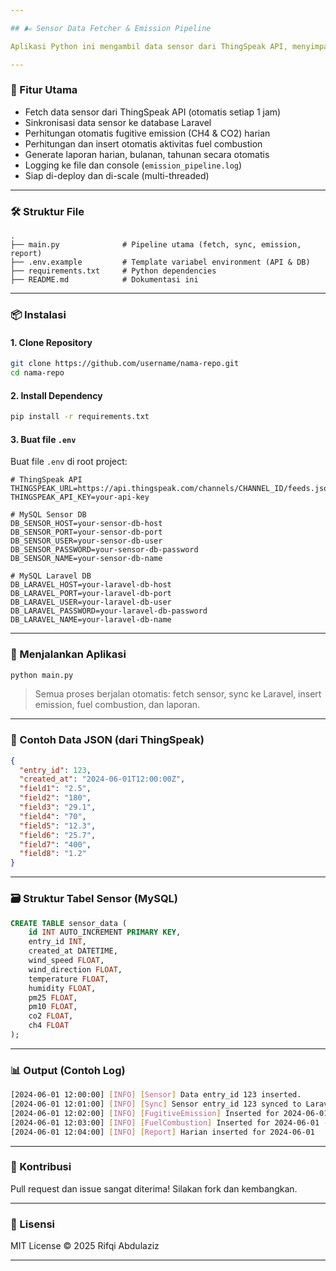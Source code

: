 ```yaml
---

## 🌬️ Sensor Data Fetcher & Emission Pipeline

Aplikasi Python ini mengambil data sensor dari ThingSpeak API, menyimpannya ke MySQL, lalu melakukan sinkronisasi dan perhitungan otomatis untuk pelaporan emisi (terintegrasi dengan Laravel DB).

---
```


### 🔧 Fitur Utama

- Fetch data sensor dari ThingSpeak API (otomatis setiap 1 jam)
- Sinkronisasi data sensor ke database Laravel
- Perhitungan otomatis fugitive emission (CH4 & CO2) harian
- Perhitungan dan insert otomatis aktivitas fuel combustion
- Generate laporan harian, bulanan, tahunan secara otomatis
- Logging ke file dan console (`emission_pipeline.log`)
- Siap di-deploy dan di-scale (multi-threaded)

---

### 🛠️ Struktur File

```
.
├── main.py              # Pipeline utama (fetch, sync, emission, report)
├── .env.example         # Template variabel environment (API & DB)
├── requirements.txt     # Python dependencies
├── README.md            # Dokumentasi ini
```

---

### 📦 Instalasi

#### 1. Clone Repository

```bash
git clone https://github.com/username/nama-repo.git
cd nama-repo
```

#### 2. Install Dependency

```bash
pip install -r requirements.txt
```

#### 3. Buat file `.env`

Buat file `.env` di root project:

```env
# ThingSpeak API
THINGSPEAK_URL=https://api.thingspeak.com/channels/CHANNEL_ID/feeds.json
THINGSPEAK_API_KEY=your-api-key

# MySQL Sensor DB
DB_SENSOR_HOST=your-sensor-db-host
DB_SENSOR_PORT=your-sensor-db-port
DB_SENSOR_USER=your-sensor-db-user
DB_SENSOR_PASSWORD=your-sensor-db-password
DB_SENSOR_NAME=your-sensor-db-name

# MySQL Laravel DB
DB_LARAVEL_HOST=your-laravel-db-host
DB_LARAVEL_PORT=your-laravel-db-port
DB_LARAVEL_USER=your-laravel-db-user
DB_LARAVEL_PASSWORD=your-laravel-db-password
DB_LARAVEL_NAME=your-laravel-db-name
```

---

### 🚀 Menjalankan Aplikasi

```bash
python main.py
```

> Semua proses berjalan otomatis: fetch sensor, sync ke Laravel, insert emission, fuel combustion, dan laporan.

---

### 🧪 Contoh Data JSON (dari ThingSpeak)

```json
{
  "entry_id": 123,
  "created_at": "2024-06-01T12:00:00Z",
  "field1": "2.5",
  "field2": "180",
  "field3": "29.1",
  "field4": "70",
  "field5": "12.3",
  "field6": "25.7",
  "field7": "400",
  "field8": "1.2"
}
```

---

### 🗃️ Struktur Tabel Sensor (MySQL)

```sql
CREATE TABLE sensor_data (
    id INT AUTO_INCREMENT PRIMARY KEY,
    entry_id INT,
    created_at DATETIME,
    wind_speed FLOAT,
    wind_direction FLOAT,
    temperature FLOAT,
    humidity FLOAT,
    pm25 FLOAT,
    pm10 FLOAT,
    co2 FLOAT,
    ch4 FLOAT
);
```

---

### 📊 Output (Contoh Log)

```bash
[2024-06-01 12:00:00] [INFO] [Sensor] Data entry_id 123 inserted.
[2024-06-01 12:01:00] [INFO] [Sync] Sensor entry_id 123 synced to Laravel DB.
[2024-06-01 12:02:00] [INFO] [FugitiveEmission] Inserted for 2024-06-01
[2024-06-01 12:03:00] [INFO] [FuelCombustion] Inserted for 2024-06-01 - sumber 1
[2024-06-01 12:04:00] [INFO] [Report] Harian inserted for 2024-06-01
```

---

### 🤝 Kontribusi

Pull request dan issue sangat diterima! Silakan fork dan kembangkan.

---

### 📄 Lisensi

MIT License © 2025 Rifqi Abdulaziz

---
